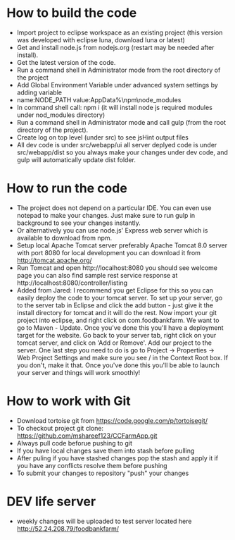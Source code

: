How to build the code
=====================
* Import project to eclipse workspace as an existing project (this version was developed with eclipse luna, download luna or latest) 
* Get and install node.js from nodejs.org (restart may be needed after install).
* Get the latest version of the code.
* Run a command shell in Administrator mode from the root directory of the project
* Add Global Environment Variable under advanced system settings by adding variable 
*	name:NODE_PATH value:AppData%\npm\node_modules
* In command shell call: npm i (it will install node js required modules under nod_modules directory)
* Run a command shell in Administrator mode and call gulp (from the root directory of the project).
* Create log  on top level (under src) to see jsHint output files
* All dev code is under src/webapp/ui all server deplyed code is under src/webapp/dist  so you always make your changes under dev code, and gulp will automatically update dist folder.

How to run the code
===================

* The project does not depend on a particular IDE. You can even use notepad to make your changes. Just make sure to run gulp in background to see your changes instantly.
* Or alternatively you can use node.js' Express web server which is available to download from npm.
* Setup local Apache Tomcat server preferably Apache Tomcat 8.0 server with port 8080 for local development
you can download it from  http://tomcat.apache.org/
* Run Tomcat and open http://localhost:8080 you should see welcome page
you can also find sample rest service response at http://localhost:8080/controller/listing
* Added from Jared: I recommend you get Eclipse for this so you can easily deploy the code to your tomcat server.  To set up your server, go to the server tab in Eclipse and click the add button - just give it the install directory for tomcat and it will do the rest.  Now import your git project into eclipse, and right click on com.foodbankfarm.  We want to go to Maven - Update.  Once you've done this you'll have a deployment target for the website.  Go back to your server tab, right click on your tomcat server, and click on 'Add or Remove'.  Add our project to the server.  One last step you need to do is go to Project -> Properties -> Web Project Settings and make sure you see / in the Context Root box.  If you don't, make it that.  Once you've done this you'll be able to launch your server and things will work smoothly!

How to work with Git
===================

* Download tortoise git from https://code.google.com/p/tortoisegit/
* To checkout project git clone: https://github.com/mshareef123/CCFarmApp.git
* Always pull code beforue pushing to git
* If you have local changes save them into stash before pulling
* After puling if you have stashed changes pop the stash and apply it if you have any conflicts resolve them before pushing
* To submit your changes to repository "push" your changes

DEV life server
===================

* weekly changes will be uploaded to test server located here http://52.24.208.79/foodbankfarm/